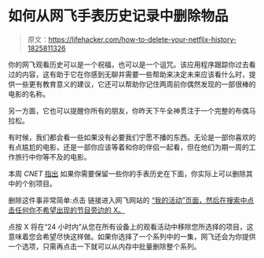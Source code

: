 # 如何从网飞手表历史记录中删除物品

> 原文：<https://lifehacker.com/how-to-delete-your-netflix-history-1825811326>

你的网飞观看历史可以是一个祝福，也可以是一个诅咒。该应用程序跟踪你过去看过的内容，这有助于它在你感到无聊并需要一些帮助来决定未来应该看什么时，提供一些更有教育意义的建议，它还可以帮助你记住两周前你偶然发现的一部很棒的电影的名称。



另一方面，它也可以提醒你所有的朋友，你昨天下午全神贯注于一个完整的布偶马拉松。

有时候，我们都会看一些如果没有必要我们宁愿不播的东西。无论是一部你喜欢的有点尴尬的电影，还是一部你应该等着和你的伴侣一起看，但在他们为期一周的工作旅行中你等不及的电影。

本周 *CNET* [指出](https://www.cnet.com/how-to/how-to-delete-your-netflix-history/) 如果你需要保留一些你的手表历史在下面，你实际上可以删除其中的个别项目。

删除这件事非常简单:点击 链接进入网飞网站的 [“我的活动”页面，然后在搜索中点击任何你不希望出现的节目旁边的 X。](https://www.netflix.com/WiViewingActivity)

点按 X 将在“24 小时内”从您在所有设备上的观看活动中移除您所选择的项目，这意味着您会希望尽快这样做。如果你选择了一个系列中的一集，网飞还会为你提供一个选项，只需再点击一下就可以从内存中批量删除整个系列。